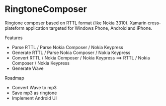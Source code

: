 RingtoneComposer
================

Ringtone composer based on RTTL format (like Nokia 3310). Xamarin cross-plateform application targeted for Windows Phone, Android and iPhone.

Features
- Parse RTTL / Parse Nokia Composer / Nokia Keypress
- Generate RTTL / Parse Nokia Composer / Nokia Keypress
- Convert RTTL / Nokia Composer / Nokia Keypress ==> RTTL / Nokia Composer / Nokia Keypress
- Generate Wave

Roadmap
- Convert Wave to mp3
- Save mp3 as ringtone
- Implement Android UI
